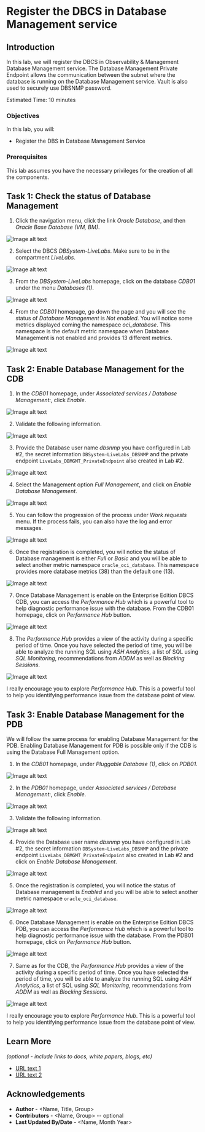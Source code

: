 # Register the DBCS in Database Management service

## Introduction

In this lab, we will register the DBCS in Observability & Management Database Management service. The Database Management Private Endpoint allows the communication between the subnet where the database is running on the Database Management service. Vault is also used to securely use DBSNMP password.

Estimated Time: 10 minutes

### Objectives

In this lab, you will:
* Register the DBS in Database Management Service

### Prerequisites

This lab assumes you have the necessary privileges for the creation of all the components.

## Task 1: Check the status of Database Management

1. Click the navigation menu, click the link *Oracle Database*, and then *Oracle Base Database (VM, BM)*.

  ![Image alt text](images/image1.png)

2. Select the DBCS *DBSystem-LiveLabs*. Make sure to be in the compartment *LiveLabs*.

  ![Image alt text](images/image2.png)

3. From the *DBSystem-LiveLabs* homepage, click on the database *CDB01* under the menu *Databases (1)*.

  ![Image alt text](images/image3.png)

4. From the *CDB01* homepage, go down the page and you will see the status of *Database Management* is *Not enabled*. You will notice some metrics displayed coming the namespace *oci_database*. This namespace is the default metric namespace when Database Management is not enabled and provides 13 different metrics.

  ![Image alt text](images/image4.png)

## Task 2: Enable Database Management for the CDB

1. In the *CDB01* homepage, under *Associated services / Database Management:*, click *Enable*.

  ![Image alt text](images/image5.png)

2. Validate the following information.

  ![Image alt text](images/image6.png)

3. Provide the Database user name *dbsnmp* you have configured in Lab #2, the secret information `DBSystem-LiveLabs_DBSNMP` and the private endpoint `LiveLabs_DBMGMT_PrivateEndpoint` also created in Lab #2.

  ![Image alt text](images/image7.png)

4. Select the Management option *Full Management*, and click on *Enable Database Management*.

  ![Image alt text](images/image8.png)

5. You can follow the progression of the process under *Work requests* menu. If the process fails, you can also have the log and error messages.

  ![Image alt text](images/image9.png)

6. Once the registration is completed, you will notice the status of Database management is either *Full* or *Basic* and you will be able to select another metric namespace `oracle_oci_database`. This namespace provides more database metrics (38) than the default one (13).

  ![Image alt text](images/image10.png)

7. Once Database Management is enable on the Enterprise Edition DBCS CDB, you can access the *Performance Hub* which is a powerful tool to help diagnostic performance issue with the database. From the CDB01 homepage, click on *Performance Hub* button.

  ![Image alt text](images/image11.png)

8. The *Performance Hub* provides a view of the activity during a specific period of time. Once you have selected the period of time, you will be able to analyze the running SQL using *ASH Analytics*, a list of SQL using *SQL Monitoring*, recommendations from *ADDM* as well as *Blocking Sessions*.

  ![Image alt text](images/image12.png)

  I really encourage you to explore *Performance Hub*. This is a powerful tool to help you identifying performance issue from the database point of view.

## Task 3: Enable Database Management for the PDB

  We will follow the same process for enabling Database Management for the PDB. Enabling Database Management for PDB is possible only if the CDB is using the Database Full Management option.

1. In the *CDB01* homepage, under *Pluggable Database (1)*, click on *PDB01*.

  ![Image alt text](images/image13.png)

2. In the *PDB01* homepage, under *Associated services / Database Management:*, click *Enable*.

  ![Image alt text](images/image14.png)

3. Validate the following information.

  ![Image alt text](images/image15.png)

4. Provide the Database user name *dbsnmp* you have configured in Lab #2, the secret information `DBSystem-LiveLabs_DBSNMP` and the private endpoint `LiveLabs_DBMGMT_PrivateEndpoint` also created in Lab #2 and click on *Enable Database Management*.

  ![Image alt text](images/image16.png)

5. Once the registration is completed, you will notice the status of Database management is *Enabled* and you will be able to select another metric namespace `oracle_oci_database`.

  ![Image alt text](images/image17.png)

6. Once Database Management is enable on the Enterprise Edition DBCS PDB, you can access the *Performance Hub* which is a powerful tool to help diagnostic performance issue with the database. From the PDB01 homepage, click on *Performance Hub* button.

  ![Image alt text](images/image18.png)

7. Same as for the CDB, the *Performance Hub* provides a view of the activity during a specific period of time. Once you have selected the period of time, you will be able to analyze the running SQL using *ASH Analytics*, a list of SQL using *SQL Monitoring*, recommendations from *ADDM* as well as *Blocking Sessions*.

  ![Image alt text](images/image19.png)

  I really encourage you to explore *Performance Hub*. This is a powerful tool to help you identifying performance issue from the database point of view.

## Learn More

*(optional - include links to docs, white papers, blogs, etc)*

* [URL text 1](http://docs.oracle.com)
* [URL text 2](http://docs.oracle.com)

## Acknowledgements
* **Author** - <Name, Title, Group>
* **Contributors** -  <Name, Group> -- optional
* **Last Updated By/Date** - <Name, Month Year>
